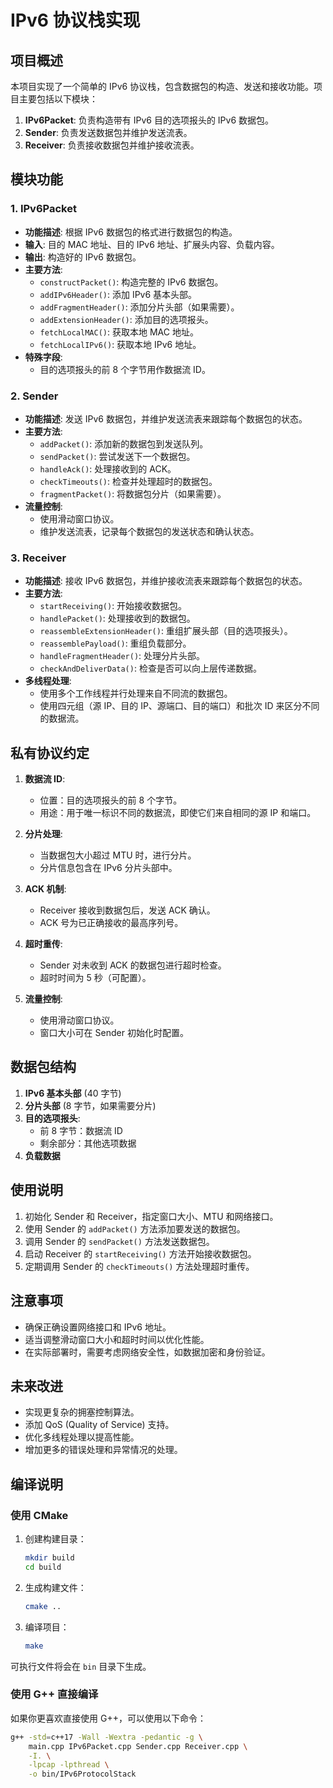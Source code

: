 # IPv6 协议栈实现

## 项目概述

本项目实现了一个简单的 IPv6 协议栈，包含数据包的构造、发送和接收功能。项目主要包括以下模块：

1. **IPv6Packet**: 负责构造带有 IPv6 目的选项报头的 IPv6 数据包。
2. **Sender**: 负责发送数据包并维护发送流表。
3. **Receiver**: 负责接收数据包并维护接收流表。

## 模块功能

### 1. IPv6Packet

- **功能描述**: 根据 IPv6 数据包的格式进行数据包的构造。
- **输入**: 目的 MAC 地址、目的 IPv6 地址、扩展头内容、负载内容。
- **输出**: 构造好的 IPv6 数据包。
- **主要方法**:
  - `constructPacket()`: 构造完整的 IPv6 数据包。
  - `addIPv6Header()`: 添加 IPv6 基本头部。
  - `addFragmentHeader()`: 添加分片头部（如果需要）。
  - `addExtensionHeader()`: 添加目的选项报头。
  - `fetchLocalMAC()`: 获取本地 MAC 地址。
  - `fetchLocalIPv6()`: 获取本地 IPv6 地址。
- **特殊字段**:
  - 目的选项报头的前 8 个字节用作数据流 ID。

### 2. Sender

- **功能描述**: 发送 IPv6 数据包，并维护发送流表来跟踪每个数据包的状态。
- **主要方法**:
  - `addPacket()`: 添加新的数据包到发送队列。
  - `sendPacket()`: 尝试发送下一个数据包。
  - `handleAck()`: 处理接收到的 ACK。
  - `checkTimeouts()`: 检查并处理超时的数据包。
  - `fragmentPacket()`: 将数据包分片（如果需要）。
- **流量控制**:
  - 使用滑动窗口协议。
  - 维护发送流表，记录每个数据包的发送状态和确认状态。

### 3. Receiver

- **功能描述**: 接收 IPv6 数据包，并维护接收流表来跟踪每个数据包的状态。
- **主要方法**:
  - `startReceiving()`: 开始接收数据包。
  - `handlePacket()`: 处理接收到的数据包。
  - `reassembleExtensionHeader()`: 重组扩展头部（目的选项报头）。
  - `reassemblePayload()`: 重组负载部分。
  - `handleFragmentHeader()`: 处理分片头部。
  - `checkAndDeliverData()`: 检查是否可以向上层传递数据。
- **多线程处理**:
  - 使用多个工作线程并行处理来自不同流的数据包。
  - 使用四元组（源 IP、目的 IP、源端口、目的端口）和批次 ID 来区分不同的数据流。

## 私有协议约定

1. **数据流 ID**:
   - 位置：目的选项报头的前 8 个字节。
   - 用途：用于唯一标识不同的数据流，即使它们来自相同的源 IP 和端口。

2. **分片处理**:
   - 当数据包大小超过 MTU 时，进行分片。
   - 分片信息包含在 IPv6 分片头部中。

3. **ACK 机制**:
   - Receiver 接收到数据包后，发送 ACK 确认。
   - ACK 号为已正确接收的最高序列号。

4. **超时重传**:
   - Sender 对未收到 ACK 的数据包进行超时检查。
   - 超时时间为 5 秒（可配置）。

5. **流量控制**:
   - 使用滑动窗口协议。
   - 窗口大小可在 Sender 初始化时配置。

## 数据包结构

1. **IPv6 基本头部** (40 字节)
2. **分片头部** (8 字节，如果需要分片)
3. **目的选项报头**:
   - 前 8 字节：数据流 ID
   - 剩余部分：其他选项数据
4. **负载数据**

## 使用说明

1. 初始化 Sender 和 Receiver，指定窗口大小、MTU 和网络接口。
2. 使用 Sender 的 `addPacket()` 方法添加要发送的数据包。
3. 调用 Sender 的 `sendPacket()` 方法发送数据包。
4. 启动 Receiver 的 `startReceiving()` 方法开始接收数据包。
5. 定期调用 Sender 的 `checkTimeouts()` 方法处理超时重传。

## 注意事项

- 确保正确设置网络接口和 IPv6 地址。
- 适当调整滑动窗口大小和超时时间以优化性能。
- 在实际部署时，需要考虑网络安全性，如数据加密和身份验证。

## 未来改进
- 实现更复杂的拥塞控制算法。
- 添加 QoS (Quality of Service) 支持。
- 优化多线程处理以提高性能。
- 增加更多的错误处理和异常情况的处理。

## 编译说明

### 使用 CMake

1. 创建构建目录：
   ```bash
   mkdir build
   cd build
   ```

2. 生成构建文件：
   ```bash
   cmake ..
   ```

3. 编译项目：
   ```bash
   make
   ```

可执行文件将会在 `bin` 目录下生成。

### 使用 G++ 直接编译

如果你更喜欢直接使用 G++，可以使用以下命令：

```bash
g++ -std=c++17 -Wall -Wextra -pedantic -g \
    main.cpp IPv6Packet.cpp Sender.cpp Receiver.cpp \
    -I. \
    -lpcap -lpthread \
    -o bin/IPv6ProtocolStack
```
